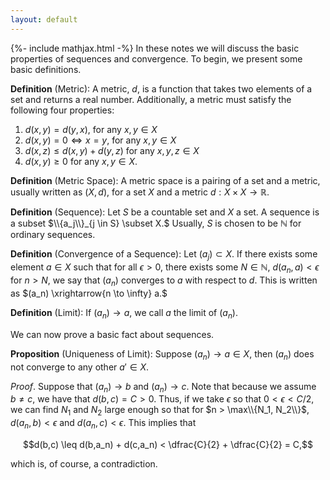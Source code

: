 ```yaml
---
layout: default
---
```

{%- include mathjax.html -%}
In these notes we will discuss the basic properties of sequences and convergence. To begin, we present some basic definitions.

**Definition** (Metric): A metric, $d$, is a function that takes two elements of a set and returns a real number. Additionally, a metric must satisfy the following four properties:

1. $d(x,y) = d(y,x),$ for any $x,y \in X$
2. $d(x,y) = 0 \iff x = y$, for any $x,y \in X$
3. $d(x,z) \leq d(x,y) + d(y,z)$ for any $x,y,z \in X$
4. $d(x,y) \geq 0$ for any $x,y \in X.$

**Definition** (Metric Space): A metric space is a pairing of a set and a metric, usually written as $(X,d)$, for a set $X$ and a metric $d : X \times X \to \mathbb{R}.$ 

**Definition** (Sequence): Let $S$ be a countable set and $X$ a set. A sequence is a subset $\\{a_j\\}_{j \in S} \subset X.$ Usually, $S$ is chosen to be $\mathbb{N}$ for ordinary sequences. 

**Definition** (Convergence of a Sequence): Let $(a_j) \subset X$. If there exists some element $a \in X$ such that for all $\epsilon > 0$, there exists some $N \in \mathbb{N}$, $d(a_n,a) < \epsilon$ for $n > N$, we say that $(a_n)$ converges to $a$ with respect to $d.$ This is written as $(a_n) \xrightarrow{n \to \infty} a.$

**Definition** (Limit): If $(a_n) \to a$, we call $a$ the limit of $(a_n)$.

We can now prove a basic fact about sequences.

**Proposition** (Uniqueness of Limit): Suppose $(a_n) \to a \in X,$ then $(a_n)$ does not converge to any other $a' \in X.$

*Proof*. Suppose that $(a_n) \to b$ and $(a_n) \to c$. Note that because we assume $b \neq c,$ we have that $d(b,c) = C > 0$. Thus, if we take $\epsilon$ so that $0 < \epsilon < C/2$, we can find $N_1$ and $N_2$ large enough so that for $n > \max\\{N_1, N_2\\}$, $d(a_n,b) < \epsilon$ and $d(a_n,c) < \epsilon.$ This implies that

$$d(b,c) \leq d(b,a_n) + d(c,a_n) < \dfrac{C}{2} + \dfrac{C}{2} = C,$$

which is, of course, a contradiction. 
